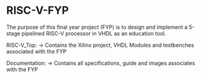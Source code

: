 # RISC-V-FYP
The purpose of this final year project (FYP) is to design and implement a 5-stage pipelined RISC-V processor in VHDL as an education tool.

RISC-V_Top:
  -> Contains the Xilinx project, VHDL Modules and testbenches associated with the FYP

Documentation:
  -> Contains all specifications, guide and images associates with the FYP
